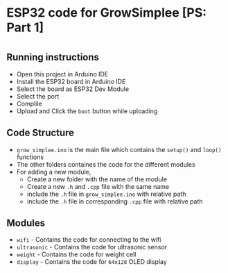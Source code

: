 # ESP32 code for GrowSimplee [PS: Part 1]
# 

## Running instructions
- Open this project in Arduino IDE
- Install the ESP32 board in Arduino IDE
- Select the board as ESP32 Dev Module
- Select the port
- Complile
- Upload and Click the `boot` button while uploading

## Code Structure
- `grow_simplee.ino` is the main file which contains the `setup()` and `loop()` functions
- The other folders containes the code for the different modules
- For adding a new module, 
    - Create a new folder with the name of the module
    - Create a new `.h` and `.cpp` file with the same name
    - include the `.h` file in `grow_simplee.ino` with relative path
    - include the `.h` file in corresponding `.cpp` file with relative path


## Modules
- `wifi` - Contains the code for connecting to the wifi
- `ultrasonic` - Contains the code for ultrasonic sensor
- `weight` - Contains the code for weight cell
- `display` - Contains the code for `64x128` OLED display